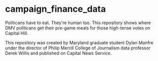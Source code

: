 # campaign_finance_data
Politicans have to eat. They're human too. This repository shows where DMV politicans get their pre-game meals for those high-tense votes on Capital Hill. 

This repository was created by Maryland graduate student Dylan Manfre under the director of Philip Merrill College of Journalism data professor Derek Willis and published on Capital News Service.
